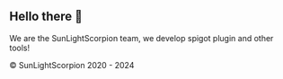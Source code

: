 ## Hello there 👋

We are the SunLightScorpion team, we develop spigot plugin and other tools!



© SunLightScorpion 2020 - 2024
